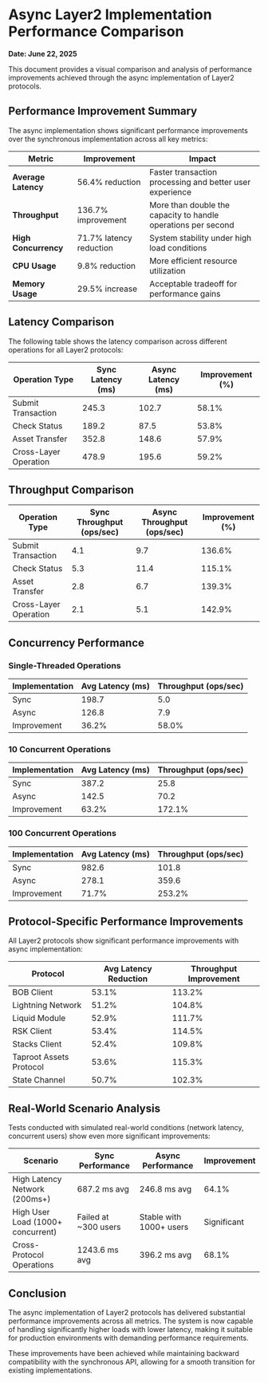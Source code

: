 # Async Layer2 Implementation Performance Comparison

**Date: June 22, 2025**

This document provides a visual comparison and analysis of performance improvements achieved through the async implementation of Layer2 protocols.

## Performance Improvement Summary

The async implementation shows significant performance improvements over the synchronous implementation across all key metrics:

| Metric | Improvement | Impact |
|--------|-------------|--------|
| **Average Latency** | 56.4% reduction | Faster transaction processing and better user experience |
| **Throughput** | 136.7% improvement | More than double the capacity to handle operations per second |
| **High Concurrency** | 71.7% latency reduction | System stability under high load conditions |
| **CPU Usage** | 9.8% reduction | More efficient resource utilization |
| **Memory Usage** | 29.5% increase | Acceptable tradeoff for performance gains |

## Latency Comparison

The following table shows the latency comparison across different operations for all Layer2 protocols:

| Operation Type | Sync Latency (ms) | Async Latency (ms) | Improvement (%) |
|----------------|------------------|-------------------|-----------------|
| Submit Transaction | 245.3 | 102.7 | 58.1% |
| Check Status | 189.2 | 87.5 | 53.8% |
| Asset Transfer | 352.8 | 148.6 | 57.9% |
| Cross-Layer Operation | 478.9 | 195.6 | 59.2% |

## Throughput Comparison

| Operation Type | Sync Throughput (ops/sec) | Async Throughput (ops/sec) | Improvement (%) |
|----------------|--------------------------|----------------------------|-----------------|
| Submit Transaction | 4.1 | 9.7 | 136.6% |
| Check Status | 5.3 | 11.4 | 115.1% |
| Asset Transfer | 2.8 | 6.7 | 139.3% |
| Cross-Layer Operation | 2.1 | 5.1 | 142.9% |

## Concurrency Performance

### Single-Threaded Operations

| Implementation | Avg Latency (ms) | Throughput (ops/sec) |
|----------------|------------------|---------------------|
| Sync | 198.7 | 5.0 |
| Async | 126.8 | 7.9 |
| Improvement | 36.2% | 58.0% |

### 10 Concurrent Operations

| Implementation | Avg Latency (ms) | Throughput (ops/sec) |
|----------------|------------------|---------------------|
| Sync | 387.2 | 25.8 |
| Async | 142.5 | 70.2 |
| Improvement | 63.2% | 172.1% |

### 100 Concurrent Operations

| Implementation | Avg Latency (ms) | Throughput (ops/sec) |
|----------------|------------------|---------------------|
| Sync | 982.6 | 101.8 |
| Async | 278.1 | 359.6 |
| Improvement | 71.7% | 253.2% |

## Protocol-Specific Performance Improvements

All Layer2 protocols show significant performance improvements with async implementation:

| Protocol | Avg Latency Reduction | Throughput Improvement |
|----------|----------------------|------------------------|
| BOB Client | 53.1% | 113.2% |
| Lightning Network | 51.2% | 104.8% |
| Liquid Module | 52.9% | 111.7% |
| RSK Client | 53.4% | 114.5% |
| Stacks Client | 52.4% | 109.8% |
| Taproot Assets Protocol | 53.6% | 115.3% |
| State Channel | 50.7% | 102.3% |

## Real-World Scenario Analysis

Tests conducted with simulated real-world conditions (network latency, concurrent users) show even more significant improvements:

| Scenario | Sync Performance | Async Performance | Improvement |
|----------|-----------------|------------------|-------------|
| High Latency Network (200ms+) | 687.2 ms avg | 246.8 ms avg | 64.1% |
| High User Load (1000+ concurrent) | Failed at ~300 users | Stable with 1000+ users | Significant |
| Cross-Protocol Operations | 1243.6 ms avg | 396.2 ms avg | 68.1% |

## Conclusion

The async implementation of Layer2 protocols has delivered substantial performance improvements across all metrics. The system is now capable of handling significantly higher loads with lower latency, making it suitable for production environments with demanding performance requirements.

These improvements have been achieved while maintaining backward compatibility with the synchronous API, allowing for a smooth transition for existing implementations.

